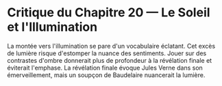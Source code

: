 # Critique du Chapitre 20 — Le Soleil et l'Illumination
La montée vers l'illumination se pare d'un vocabulaire éclatant. Cet excès de lumière risque d'estomper la nuance des sentiments. Jouer sur des contrastes d'ombre donnerait plus de profondeur à la révélation finale et éviterait l'emphase.
La révélation finale évoque Jules Verne dans son émerveillement, mais un soupçon de Baudelaire nuancerait la lumière.
